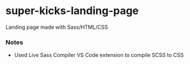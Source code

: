 # super-kicks-landing-page

Landing page made with Sass/HTML/CSS

### Notes

- Used Live Sass Compiler VS Code extension to compile SCSS to CSS

